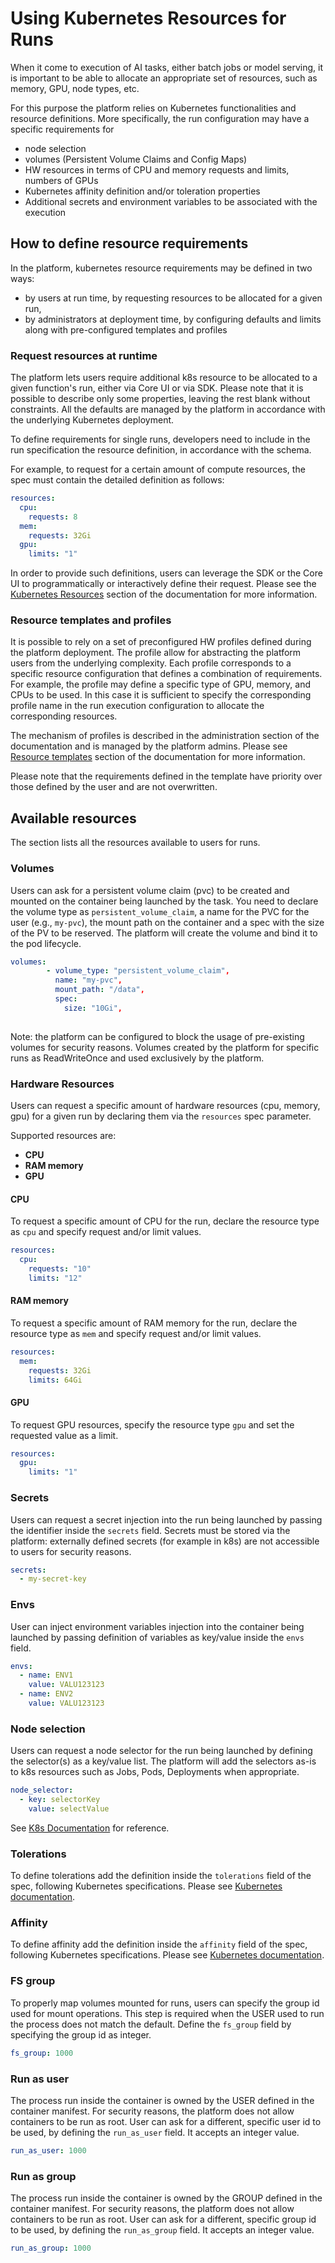 # Using Kubernetes Resources for Runs

When it come to execution of AI tasks, either batch jobs or model serving, it is important to be able to
allocate an appropriate set of resources, such as memory, GPU, node types, etc.

For this purpose the platform relies on Kubernetes functionalities and resource definitions. More specifically,
the run configuration may have a specific requirements for

- node selection
- volumes (Persistent Volume Claims and Config Maps)
- HW resources in terms of CPU and memory requests and limits, numbers of GPUs
- Kubernetes affinity definition and/or toleration properties
- Additional secrets and environment variables to be associated with the execution

## How to define resource requirements
In the platform, kubernetes resource requirements may be defined in two ways: 
* by users at run time, by requesting resources to be allocated for a given run,
* by administrators at deployment time, by configuring defaults and limits along with pre-configured templates and profiles


### Request resources at runtime
The platform lets users require additional k8s resource to be allocated to a given function's run, either via Core UI or via SDK. Please note that it is possible to describe only some properties, leaving the rest blank without constraints. All the defaults are managed by the platform in accordance with the underlying Kubernetes deployment.

To define requirements for single runs, developers need to include in the run specification the resource definition, in accordance with the schema.

For example, to request for a certain amount of compute resources, the spec must contain the detailed definition as follows:

```yaml
resources:
  cpu:
    requests: 8
  mem:
    requests: 32Gi
  gpu:
    limits: "1"
```

In order to provide such definitions, users can leverage the SDK or the Core UI to programmatically or interactively define their request.
Please see the [Kubernetes Resources](https://scc-digitalhub.github.io/sdk-docs/runtimes/kubernetes-resources/) section of the documentation for more information.


### Resource templates and profiles

It is possible to rely on a set of preconfigured HW profiles defined during the platform deployment. 
The profile allow for abstracting the platform users from the underlying complexity. Each profile corresponds to a specific resource configuration that defines a combination of requirements. For example, the profile may define a specific type of GPU, memory, and CPUs to be used. In this case it is sufficient to specify the corresponding profile name in the run execution configuration to allocate the corresponding resources.

The mechanism of profiles is described in the administration section of the documentation and is managed by the platform admins. Please see [Resource templates](https://scc-digitalhub.github.io/docs/admin/) section of the documentation for more information.

Please note that the requirements defined in the template have priority over those defined by the user and are not overwritten.


## Available resources

The section lists all the resources available to users for runs. 

### Volumes

Users can ask for a persistent volume claim (pvc) to be created and mounted on the container being launched by the task.
You need to declare the volume type as `persistent_volume_claim`, a name for the PVC for the user (e.g., `my-pvc`), the mount path on the container and a spec with the size of the PV to be reserved.
The platform will create the volume and bind it to the pod lifecycle.

```yaml
volumes:
        - volume_type: "persistent_volume_claim",
          name: "my-pvc",
          mount_path: "/data",
          spec: 
            size: "10Gi",
            
```

Note: the platform can be configured to block the usage of pre-existing volumes for security reasons. Volumes created by the platform for specific runs as ReadWriteOnce and used exclusively by the platform.

### Hardware Resources

Users can request a specific amount of hardware resources (cpu, memory, gpu) for a given run by declaring them  via the `resources` spec parameter.

Supported resources are:

- **CPU**
- **RAM memory**
- **GPU**

#### CPU
To request a specific amount of CPU for the run, declare the resource type as `cpu` and specify request and/or limit values.

```yaml
resources:
  cpu:
    requests: "10"
    limits: "12"
```

#### RAM memory

To request a specific amount of RAM memory for the run, declare the resource type as `mem` and specify request and/or limit values.

```yaml
resources:
  mem:
    requests: 32Gi
    limits: 64Gi
```

#### GPU

To request GPU resources, specify the resource type `gpu` and set the requested value as a limit.

```yaml
resources:
  gpu:
    limits: "1"    
```

### Secrets

Users can request a secret injection into the run being launched by passing the identifier inside the `secrets` field.
Secrets must be stored via the platform: externally defined secrets (for example in k8s) are not accessible to users for security reasons.

```yaml
secrets:
  - my-secret-key
```

### Envs

User can inject environment variables injection into the container being launched by passing definition of variables as key/value inside the `envs` field.

```yaml
envs:
  - name: ENV1
    value: VALU123123
  - name: ENV2
    value: VALU123123  
```


### Node selection

Users can request a node selector for the run being launched by defining the selector(s) as a key/value list. 
The platform will add the selectors as-is to k8s resources such as Jobs, Pods, Deployments when appropriate.

```yaml
node_selector:
  - key: selectorKey
    value: selectValue
```

See [K8s Documentation](https://kubernetes.io/docs/concepts/scheduling-eviction/assign-pod-node/#nodeselector) for reference.



### Tolerations

To define tolerations add the definition inside the `tolerations` field of the spec, following Kubernetes specifications.
Please see [Kubernetes documentation](https://kubernetes.io/docs/concepts/scheduling-eviction/taint-and-toleration/).

### Affinity

To define affinity add the definition inside the `affinity` field of the spec, following Kubernetes specifications.
Please see [Kubernetes documentation](https://kubernetes.io/docs/concepts/scheduling-eviction/assign-pod-node/#affinity-and-anti-affinity).

### FS group

To properly map volumes mounted for runs, users can specify the group id used for mount operations. This step is required when the USER used to run the process does not match the default.
Define the `fs_group` field by specifying the group id as integer.

```yaml
fs_group: 1000
```

### Run as user

The process run inside the container is owned by the USER defined in the container manifest. For security reasons, the platform does not allow containers to be run as root.
User can ask for a different, specific user id to be used, by defining the `run_as_user` field.
It accepts an integer value.

```yaml
run_as_user: 1000
```

### Run as group

The process run inside the container is owned by the GROUP defined in the container manifest. For security reasons, the platform does not allow containers to be run as root.
User can ask for a different, specific group id to be used, by defining the `run_as_group` field. 
It accepts an integer value.

```yaml
run_as_group: 1000
```

